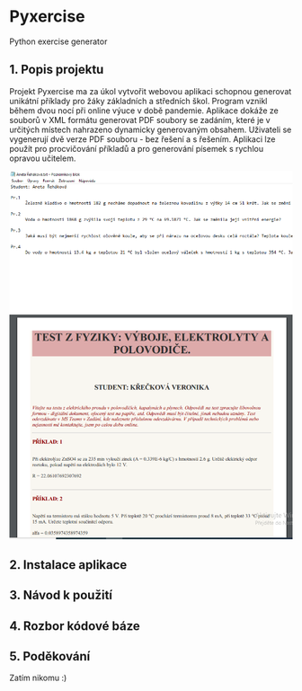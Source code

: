 # Pyxercise

Python exercise generator

## 1. Popis projektu

Projekt Pyxercise ma za úkol vytvořit webovou aplikaci schopnou generovat unikátní příklady pro žáky základních a středních škol. Program vznikl během dvou nocí při online výuce v době pandemie. Aplikace dokáže ze souborů v XML formátu generovat PDF soubory se zadáním, které je v určitých místech nahrazeno dynamicky generovaným obsahem. Uživateli se vygenerují dvě verze PDF souboru - bez řešení a s řešením. Aplikaci lze použít pro procvičování příkladů a pro generování písemek s rychlou opravou učitelem.

<img src="demo/verze0.1.png">

<img src="demo/verze0.2.png">

## 2. Instalace aplikace



## 3. Návod k použití


## 4. Rozbor kódové báze


## 5. Poděkování

Zatím nikomu :)

